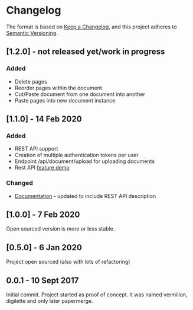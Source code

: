 # Changelog

The format is based on [Keep a Changelog](https://keepachangelog.com/en/1.0.0/),
and this project adheres to [Semantic Versioning](https://semver.org/spec/v2.0.0.html).

## [1.2.0] - not released yet/work in progress

### Added

- Delete pages
- Reorder pages within the document 
- Cut/Paste document from one document into another
- Paste pages into new document instance


## [1.1.0] - 14 Feb 2020

### Added

- REST API support
- Creation of multiple authentication tokens per user
- Endpoint /api/document/upload for uploading documents
- Rest API [feature demo ](https://www.youtube.com/watch?v=OePTvPcnoMw)

### Changed

- [Documentation](https://papermerge.readthedocs.io/en/v1.1.0/rest_api.html) - updated to include REST API description

## [1.0.0] - 7 Feb 2020

Open sourced version is more or less stable.

## [0.5.0] - 6 Jan 2020

Project open sourced (also with lots of refactoring)

## 0.0.1 - 10 Sept 2017

Initial commit. Project started as proof of concept.
It was named vermilion, digilette and only later papermerge.


